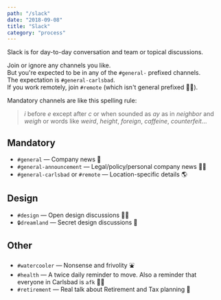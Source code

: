 ```yaml
---
path: "/slack"
date: "2018-09-08"
title: "Slack"
category: "process"
---
```


Slack is for day-to-day conversation and team or topical discussions.

Join or ignore any channels you like.  
But you're expected to be in any of the `#general-` prefixed channels.  
The expectation is `#general-carlsbad`.  
If you work remotely, join `#remote` (which isn't general prefixed 🤷‍♂️).  

Mandatory channels are like this spelling rule:

> *i* before *e* except after *c* or when sounded as *ay* as in *neighbor* and *weigh* or words like *weird*, *height*, *foreign*, *caffeine*, *counterfeit*...

## Mandatory
* `#general` — Company news 📰
* `#general-announcement` — Legal/policy/personal company news 👩‍⚖️
* `#general-carlsbad` or `#remote` — Location-specific details 🌎

## Design
* `#design` — Open design discussions 👩‍🎨
* `🔒dreamland` — Secret design discussions 🦄

## Other
* `#watercooler` — Nonsense and frivolity ⛲️
* `#health` — A twice daily reminder to move. Also a reminder that everyone in Carlsbad is `afk` 🚶‍♀️
* `#retirement` — Real talk about Retirement and Tax planning 🤑